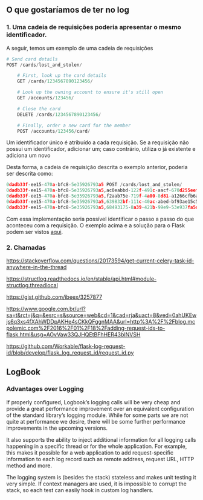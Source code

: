 ## O que gostaríamos de ter no log

### 1. Uma cadeia de requisições poderia apresentar o mesmo identificador.
A seguir, temos um exemplo de uma cadeia de requisições

```python
# Send card details
POST /cards/lost_and_stolen/

    # First, look up the card details
    GET /cards/1234567890123456/

    # Look up the owning account to ensure it's still open
    GET /accounts/123456/

    # Close the card
    DELETE /cards/1234567890123456/

    # Finally, order a new card for the member
    POST /accounts/123456/card/
```

Um identificador único é atribuído a cada requisição.
Se a requisição não possui um identificador, adicionar um;
caso contrário, utiliza o já existente e adiciona um novo

Desta forma, a cadeia de requisição descrita o exemplo anterior, poderia ser descrita como:
```python
0dadb33f-ee15-470a-bfc8-5e35926793a5 POST /cards/lost_and_stolen/
0dadb33f-ee15-470a-bfc8-5e35926793a5,ac0eabbd-122f-491c-aacf-670d255eef3d GET /cards/1234567890123456/
0dadb33f-ee15-470a-bfc8-5e35926793a5,f2aab75e-719f-4a00-8d81-a1266cfb6a81 GET /accounts/123456/
0dadb33f-ee15-470a-bfc8-5e35926793a5,639832bf-111c-40ac-abed-bf93ae15c54d DELETE /cards/1234567890123456/
0dadb33f-ee15-470a-bfc8-5e35926793a5,68493175-8a39-421b-99e9-53e937fa5d12 POST /accounts/123456/card/
```

Com essa implementação seria possível identificar o passo a passo do que aconteceu com a requisição.
O exemplo acima e a solução para o Flask podem ser vistos [aqui](http://blog.mcpolemic.com/2016/01/18/adding-request-ids-to-flask.html).


### 2. Chamadas
 
https://stackoverflow.com/questions/20173594/get-current-celery-task-id-anywhere-in-the-thread



https://structlog.readthedocs.io/en/stable/api.html#module-structlog.threadlocal




https://gist.github.com/ibeex/3257877

https://www.google.com.br/url?sa=t&rct=j&q=&esrc=s&source=web&cd=1&cad=rja&uact=8&ved=0ahUKEwjs6q3xs4fXAhWDDpAKHe4sCKkQFggnMAA&url=http%3A%2F%2Fblog.mcpolemic.com%2F2016%2F01%2F18%2Fadding-request-ids-to-flask.html&usg=AOvVaw33QJHQEtBFhHER43bINVSH


https://github.com/Workable/flask-log-request-id/blob/develop/flask_log_request_id/request_id.py


## LogBook

### Advantages over Logging

If properly configured, Logbook’s logging calls will be very cheap and provide a great performance improvement over an equivalent configuration of the standard library’s logging module. While for some parts we are not quite at performance we desire, there will be some further performance improvements in the upcoming versions.

It also supports the ability to inject additional information for all logging calls happening in a specific thread or for the whole application. For example, this makes it possible for a web application to add request-specific information to each log record such as remote address, request URL, HTTP method and more.

The logging system is (besides the stack) stateless and makes unit testing it very simple. If context managers are used, it is impossible to corrupt the stack, so each test can easily hook in custom log handlers.
